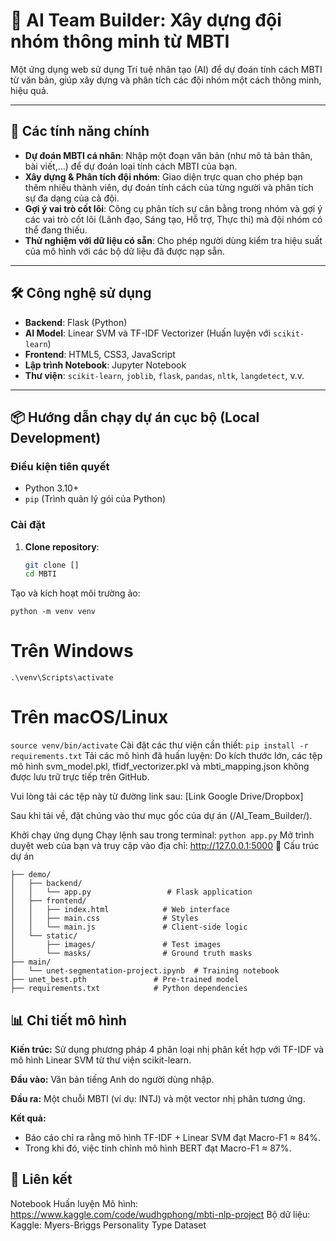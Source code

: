 # 🔮 AI Team Builder: Xây dựng đội nhóm thông minh từ MBTI

Một ứng dụng web sử dụng Trí tuệ nhân tạo (AI) để dự đoán tính cách MBTI từ văn bản, giúp xây dựng và phân tích các đội nhóm một cách thông minh, hiệu quả.

---

## 🧠 Các tính năng chính

- **Dự đoán MBTI cá nhân**: Nhập một đoạn văn bản (như mô tả bản thân, bài viết,...) để dự đoán loại tính cách MBTI của bạn.
- **Xây dựng & Phân tích đội nhóm**: Giao diện trực quan cho phép bạn thêm nhiều thành viên, dự đoán tính cách của từng người và phân tích sự đa dạng của cả đội.
- **Gợi ý vai trò cốt lõi**: Công cụ phân tích sự cân bằng trong nhóm và gợi ý các vai trò cốt lõi (Lãnh đạo, Sáng tạo, Hỗ trợ, Thực thi) mà đội nhóm có thể đang thiếu.
- **Thử nghiệm với dữ liệu có sẵn**: Cho phép người dùng kiểm tra hiệu suất của mô hình với các bộ dữ liệu đã được nạp sẵn.

---

## 🛠️ Công nghệ sử dụng

- **Backend**: Flask (Python)
- **AI Model**: Linear SVM và TF-IDF Vectorizer (Huấn luyện với `scikit-learn`)
- **Frontend**: HTML5, CSS3, JavaScript
- **Lập trình Notebook**: Jupyter Notebook
- **Thư viện**: `scikit-learn`, `joblib`, `flask`, `pandas`, `nltk`, `langdetect`, v.v.

---

## 📦 Hướng dẫn chạy dự án cục bộ (Local Development)

### Điều kiện tiên quyết

- Python 3.10+
- `pip` (Trình quản lý gói của Python)

### Cài đặt

1. **Clone repository**:
   ```bash
   git clone []
   cd MBTI
Tạo và kích hoạt môi trường ảo:
```
python -m venv venv
```
# Trên Windows
```.\venv\Scripts\activate```
# Trên macOS/Linux
```source venv/bin/activate```
Cài đặt các thư viện cần thiết:
```pip install -r requirements.txt```
Tải các mô hình đã huấn luyện:
Do kích thước lớn, các tệp mô hình svm_model.pkl, tfidf_vectorizer.pkl và mbti_mapping.json không được lưu trữ trực tiếp trên GitHub.

Vui lòng tải các tệp này từ đường link sau: [Link Google Drive/Dropbox]

Sau khi tải về, đặt chúng vào thư mục gốc của dự án (/AI_Team_Builder/).

Khởi chạy ứng dụng
Chạy lệnh sau trong terminal:
```python app.py```
Mở trình duyệt web của bạn và truy cập vào địa chỉ: http://127.0.0.1:5000
📁 Cấu trúc dự án
```MBTI/
├── demo/
│   ├── backend/
│   │   └── app.py                 # Flask application
│   ├── frontend/
│   │   ├── index.html            # Web interface
│   │   ├── main.css              # Styles
│   │   └── main.js               # Client-side logic
│   └── static/
│       ├── images/               # Test images
│       └── masks/                # Ground truth masks
├── main/
│   └── unet-segmentation-project.ipynb  # Training notebook
├── unet_best.pth               # Pre-trained model
├── requirements.txt            # Python dependencies
```
## 📊 Chi tiết mô hình
**Kiến trúc:** Sử dụng phương pháp 4 phân loại nhị phân kết hợp với TF-IDF và mô hình Linear SVM từ thư viện scikit-learn.

**Đầu vào:** Văn bản tiếng Anh do người dùng nhập.

**Đầu ra:** Một chuỗi MBTI (ví dụ: INTJ) và một vector nhị phân tương ứng.

**Kết quả:**
- Báo cáo chỉ ra rằng mô hình TF-IDF + Linear SVM đạt Macro-F1 ≈ 84%.
- Trong khi đó, việc tinh chỉnh mô hình BERT đạt Macro-F1 ≈ 87%.

## 🔗 Liên kết
Notebook Huấn luyện Mô hình: https://www.kaggle.com/code/wudhgphong/mbti-nlp-project
Bộ dữ liệu: Kaggle: Myers-Briggs Personality Type Dataset
